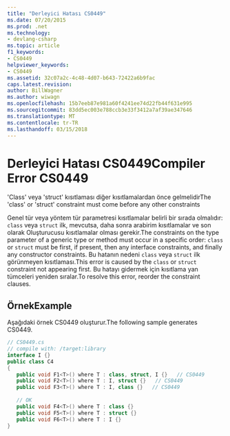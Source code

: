 ```yaml
---
title: "Derleyici Hatası CS0449"
ms.date: 07/20/2015
ms.prod: .net
ms.technology:
- devlang-csharp
ms.topic: article
f1_keywords:
- CS0449
helpviewer_keywords:
- CS0449
ms.assetid: 32c07a2c-4c48-4d07-b643-72422a6b9fac
caps.latest.revision: 
author: BillWagner
ms.author: wiwagn
ms.openlocfilehash: 15b7eeb87e981a60f4241ee74d22fb44f631e995
ms.sourcegitcommit: 83dd5ec003e788ccb3e33f3412a7af39ae347646
ms.translationtype: MT
ms.contentlocale: tr-TR
ms.lasthandoff: 03/15/2018
---
```

# <a name="compiler-error-cs0449"></a><span data-ttu-id="04683-102">Derleyici Hatası CS0449</span><span class="sxs-lookup"><span data-stu-id="04683-102">Compiler Error CS0449</span></span>
<span data-ttu-id="04683-103">'Class' veya 'struct' kısıtlaması diğer kısıtlamalardan önce gelmelidir</span><span class="sxs-lookup"><span data-stu-id="04683-103">The 'class' or 'struct' constraint must come before any other constraints</span></span>  
  
 <span data-ttu-id="04683-104">Genel tür veya yöntem tür parametresi kısıtlamalar belirli bir sırada olmalıdır: `class` veya `struct` ilk, mevcutsa, daha sonra arabirim kısıtlamalar ve son olarak Oluşturucusu kısıtlamalar olması gerekir.</span><span class="sxs-lookup"><span data-stu-id="04683-104">The constraints on the type parameter of a generic type or method must occur in a specific order: `class` or `struct` must be first, if present, then any interface constraints, and finally any constructor constraints.</span></span> <span data-ttu-id="04683-105">Bu hatanın nedeni `class` veya `struct` ilk görünmeyen kısıtlaması.</span><span class="sxs-lookup"><span data-stu-id="04683-105">This error is caused by the `class` or `struct` constraint not appearing first.</span></span> <span data-ttu-id="04683-106">Bu hatayı gidermek için kısıtlama yan tümceleri yeniden sıralar.</span><span class="sxs-lookup"><span data-stu-id="04683-106">To resolve this error, reorder the constraint clauses.</span></span>  
  
## <a name="example"></a><span data-ttu-id="04683-107">Örnek</span><span class="sxs-lookup"><span data-stu-id="04683-107">Example</span></span>  
 <span data-ttu-id="04683-108">Aşağıdaki örnek CS0449 oluşturur.</span><span class="sxs-lookup"><span data-stu-id="04683-108">The following sample generates CS0449.</span></span>  
  
```csharp  
// CS0449.cs  
// compile with: /target:library  
interface I {}  
public class C4   
{  
   public void F1<T>() where T : class, struct, I {}   // CS0449  
   public void F2<T>() where T : I, struct {}   // CS0449  
   public void F3<T>() where T : I, class {}   // CS0449  
  
   // OK  
   public void F4<T>() where T : class {}  
   public void F5<T>() where T : struct {}  
   public void F6<T>() where T : I {}  
}  
```
